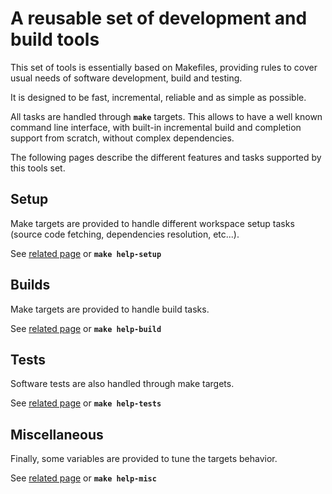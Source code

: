 # A reusable set of development and build tools

This set of tools is essentially based on Makefiles, providing rules to cover
usual needs of software development, build and testing.

It is designed to be fast, incremental, reliable and as simple as possible.

All tasks are handled through **`make`** targets. This allows to have a well
known command line interface, with built-in incremental build and completion
support from scratch, without complex dependencies.

The following pages describe the different features and tasks supported
by this tools set.

## Setup

Make targets are provided to handle different workspace setup tasks (source code
fetching, dependencies resolution, etc...).

See [related page](./doc/setup.md) or **`make help-setup`**

## Builds

Make targets are provided to handle build tasks.

See [related page](./doc/build.md) or **`make help-build`**

## Tests

Software tests are also handled through make targets.

See [related page](./doc/tests.md) or **`make help-tests`**

## Miscellaneous

Finally, some variables are provided to tune the targets behavior.

See [related page](./doc/misc.md) or **`make help-misc`**
